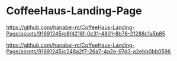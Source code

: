 # CoffeeHaus-Landing-Page

https://github.com/hanabel-m/CoffeeHaus-Landing-Page/assets/91691245/c8f4218f-0c31-4801-8b78-21288c1a5b85




https://github.com/hanabel-m/CoffeeHaus-Landing-Page/assets/91691245/c248a2f7-26a7-4a2e-97d3-a2ebb0bb0596


